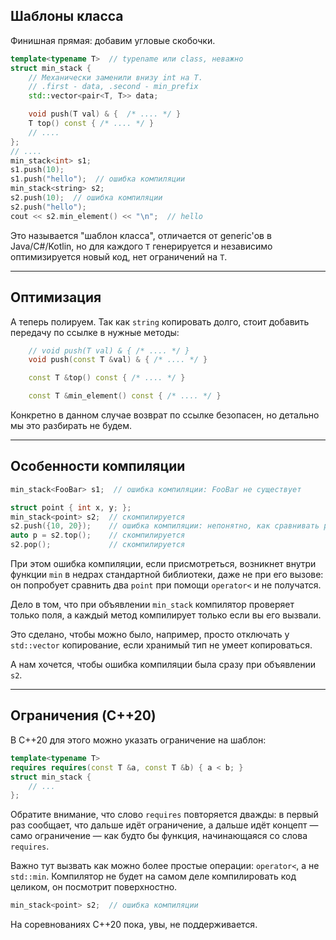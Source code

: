 ## Шаблоны класса
Финишная прямая: добавим угловые скобочки.

```c++
template<typename T>  // typename или class, неважно
struct min_stack {
    // Механически заменили внизу int на T.
    // .first - data, .second - min_prefix
    std::vector<pair<T, T>> data;

    void push(T val) & {  /* .... */ }
    T top() const { /* .... */ }
    // ....
};
// ....
min_stack<int> s1;
s1.push(10);
s1.push("hello");  // ошибка компиляции
min_stack<string> s2;
s2.push(10);  // ошибка компиляции
s2.push("hello");
cout << s2.min_element() << "\n";  // hello
```

Это называется "шаблон класса", отличается от generic'ов в Java/C#/Kotlin, но для каждого `T` генерируется
и независимо оптимизируется новый код, нет ограничений на `T`.

---
## Оптимизация
А теперь полируем.
Так как `string` копировать долго, стоит добавить
передачу по ссылке в нужные методы:

```c++
    // void push(T val) & { /* .... */ }
    void push(const T &val) & { /* .... */ }

    const T &top() const { /* .... */ }

    const T &min_element() const { /* .... */ }
```

Конкретно в данном случае возврат по ссылке безопасен,
но детально мы это разбирать не будем.

---
## Особенности компиляции
```c++
min_stack<FooBar> s1;  // ошибка компиляции: FooBar не существует
```

```c++
struct point { int x, y; };
min_stack<point> s2;  // скомпилируется
s2.push({10, 20});    // ошибка компиляции: непонятно, как сравнивать point.
auto p = s2.top();    // скомпилируется
s2.pop();             // скомпилируется
```

При этом ошибка компиляции, если присмотреться,
возникнет внутри функции `min` в недрах стандартной библиотеки, даже не при его вызове:
он попробует сравнить два `point` при помощи `operator<` и не получатся.

Дело в том, что при объявлении `min_stack` компилятор проверяет только поля,
а каждый метод компилирует только если вы его вызвали.

Это сделано, чтобы можно было, например, просто отключать у
`std::vector` копирование, если хранимый тип не умеет копироваться.

А нам хочется, чтобы ошибка компиляции была сразу при объявлении `s2`.

---
## Ограничения (C++20)
В C++20 для этого можно указать ограничение на шаблон:

```c++
template<typename T>
requires requires(const T &a, const T &b) { a < b; }
struct min_stack {
    // ...
};
```

Обратите внимание, что слово `requires` повторяется дважды:
в первый раз сообщает, что дальше идёт ограничение,
а дальше идёт концепт — само ограничение — как будто бы функция, начинающаяся со слова `requires`.

Важно тут вызвать как можно более простые операции: `operator<`, а не `std::min`.
Компилятор не будет на самом деле компилировать код целиком,
он посмотрит поверхностно.

```c++
min_stack<point> s2;  // ошибка компиляции
```

На соревнованиях C++20 пока, увы, не поддерживается.
